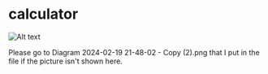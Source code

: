 # calculator

<img alt="Alt text" src="D:\OneDrive\Pictures\Diagram 2024-02-19 21-48-02.png"/>

Please go to Diagram 2024-02-19 21-48-02 - Copy (2).png that I put in the file if the picture isn't shown here.